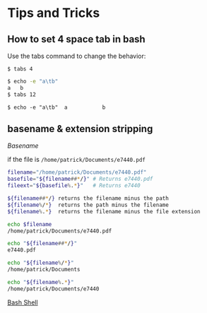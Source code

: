 # Tips and Tricks

## How to set 4 space tab in bash

Use the tabs command to change the behavior:

`$ tabs 4
`
```sh
$ echo -e "a\tb"      
a   b
$ tabs 12
```

`$ echo -e "a\tb" 
a           b
`
## basename & extension stripping 

*Basename*

if the file is `/home/patrick/Documents/e7440.pdf
`
```sh
filename="/home/patrick/Documents/e7440.pdf"
basefile="${filename##*/}" # Returns e7440.pdf
fileext="${basefile%.*}"   # Returns e7440

${filename##*/} returns the filename minus the path
${filename%/*}  returns the path minus the filename
${filename%.*}  returns the filename minus the file extension

echo $filename
/home/patrick/Documents/e7440.pdf

echo "${filename##*/}"
e7440.pdf

echo "${filename%/*}"
/home/patrick/Documents

echo "${filename%.*}"
/home/patrick/Documents/e7440
```

[Bash Shell](Bash_Shell.md)
